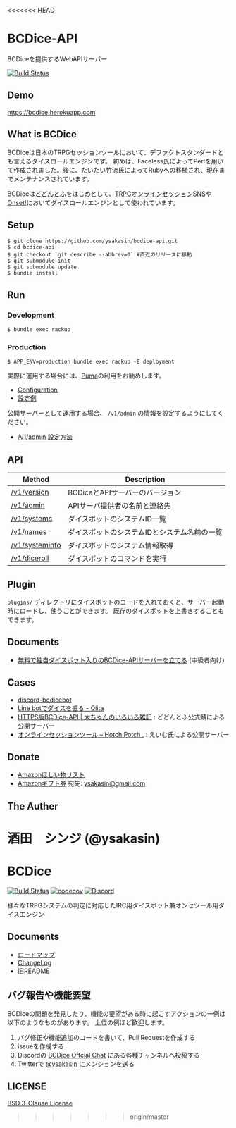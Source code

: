 <<<<<<< HEAD
# BCDice-API

BCDiceを提供するWebAPIサーバー

[![Build Status](https://travis-ci.org/ysakasin/bcdice-api.svg?branch=master)](https://travis-ci.org/ysakasin/bcdice-api)

## Demo

https://bcdice.herokuapp.com

## What is BCDice

BCDiceは日本のTRPGセッションツールにおいて、デファクトスタンダードとも言えるダイスロールエンジンです。
初めは、Faceless氏によってPerlを用いて作成されました。後に、たいたい竹流氏によってRubyへの移植され、現在までメンテナンスされています。

BCDiceは[どどんとふ](http://www.dodontof.com)をはじめとして、[TRPGオンラインセッションSNS](https://trpgsession.click)や[Onset!](https://github.com/kiridaruma/Onset)においてダイスロールエンジンとして使われています。

## Setup

```
$ git clone https://github.com/ysakasin/bcdice-api.git
$ cd bcdice-api
$ git checkout `git describe --abbrev=0` #直近のリリースに移動
$ git submodule init
$ git submodule update
$ bundle install
```

## Run

### Development

```
$ bundle exec rackup
```

### Production

```
$ APP_ENV=production bundle exec rackup -E deployment
```

実際に運用する場合には、[Puma](https://puma.io/)の利用をお勧めします。
- [Configuration](https://github.com/puma/puma#configuration)
- [設定例](https://devcenter.heroku.com/articles/deploying-rails-applications-with-the-puma-web-server#config)

公開サーバーとして運用する場合、 `/v1/admin` の情報を設定するようにしてください。
- [/v1/admin 設定方法](/docs/api.md#admin)

## API

Method                           | Description
-------------------------------- | -----
[/v1/version](/docs/api.md#version)   | BCDiceとAPIサーバーのバージョン
[/v1/admin](/docs/api.md#admin)       | APIサーバ提供者の名前と連絡先
[/v1/systems](/docs/api.md#systems)   | ダイスボットのシステムID一覧
[/v1/names](/docs/api.md#names)       | ダイスボットのシステムIDとシステム名前の一覧
[/v1/systeminfo](/docs/api.md#systeminfo)   | ダイスボットのシステム情報取得
[/v1/diceroll](/docs/api.md#diceroll) | ダイスボットのコマンドを実行

## Plugin

`plugins/` ディレクトリにダイスボットのコードを入れておくと、サーバー起動時にロードし、使うことができます。
既存のダイスボットを上書きすることもできます。

## Documents

- [無料で独自ダイスボット入りのBCDice-APIサーバーを立てる](docs/heroku.md) (中級者向け)

## Cases

- [discord-bcdicebot](https://shunshun94.github.io/discord-bcdicebot/)
- [Line botでダイスを振る - Qiita](http://qiita.com/violet2525/items/85607f2cc466a76cca07)
- [HTTPS版BCDice-API | 大ちゃんのいろいろ雑記](https://www.taruki.com/wp/?p=6610) : どどんとふ公式鯖による公開サーバー
- [オンラインセッションツール – Hotch Potch .](https://aimsot.net/tool-info/) : えいむ氏による公開サーバー

## Donate

- [Amazonほしい物リスト](http://amzn.asia/gK5kW6A)
- [Amazonギフト券](https://www.amazon.co.jp/dp/B004N3APGO/) 宛先: ysakasin@gmail.com

## The Auther

酒田　シンジ (@ysakasin)
=======
# BCDice

[![Build Status](https://travis-ci.org/bcdice/BCDice.svg?branch=master)](https://travis-ci.org/bcdice/BCDice)
[![codecov](https://codecov.io/gh/bcdice/BCDice/branch/master/graph/badge.svg)](https://codecov.io/gh/bcdice/BCDice)
[![Discord](https://img.shields.io/discord/597133335243784192.svg?color=7289DA&logo=discord&logoColor=fff)][invite discord]

様々なTRPGシステムの判定に対応したIRC用ダイスボット兼オンセツール用ダイスエンジン

## Documents

- [ロードマップ](ROADMAP.md)
- [ChangeLog](CHANGELOG.md)
- [旧README](docs/README.txt)

## バグ報告や機能要望

BCDiceの問題を発見したり、機能の要望がある時に起こすアクションの一例は以下のようなものがあります。
上位の例ほど歓迎します。

1. バグ修正や機能追加のコードを書いて、Pull Requestを作成する
2. issueを作成する
3. Discordの [BCDice Offcial Chat][invite discord] にある各種チャンネルへ投稿する
4. Twitterで [@ysakasin](https://twitter.com/ysakasin) にメンションを送る

## LICENSE

[BSD 3-Clause License](LICENSE)


[invite discord]:https://discord.gg/x5MMKWA
>>>>>>> origin/master
